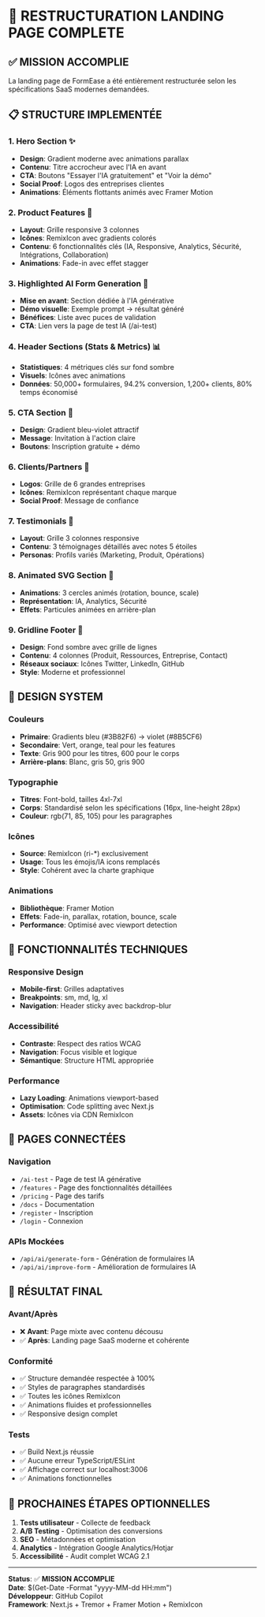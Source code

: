 # 🚀 RESTRUCTURATION LANDING PAGE COMPLETE

## ✅ MISSION ACCOMPLIE

La landing page de FormEase a été entièrement restructurée selon les spécifications SaaS modernes demandées.

## 📋 STRUCTURE IMPLEMENTÉE

### 1. **Hero Section** ✨
- **Design**: Gradient moderne avec animations parallax
- **Contenu**: Titre accrocheur avec l'IA en avant
- **CTA**: Boutons "Essayer l'IA gratuitement" et "Voir la démo"
- **Social Proof**: Logos des entreprises clientes
- **Animations**: Éléments flottants animés avec Framer Motion

### 2. **Product Features** 🎯
- **Layout**: Grille responsive 3 colonnes
- **Icônes**: RemixIcon avec gradients colorés
- **Contenu**: 6 fonctionnalités clés (IA, Responsive, Analytics, Sécurité, Intégrations, Collaboration)
- **Animations**: Fade-in avec effet stagger

### 3. **Highlighted AI Form Generation** 🤖
- **Mise en avant**: Section dédiée à l'IA générative
- **Démo visuelle**: Exemple prompt → résultat généré
- **Bénéfices**: Liste avec puces de validation
- **CTA**: Lien vers la page de test IA (/ai-test)

### 4. **Header Sections (Stats & Metrics)** 📊
- **Statistiques**: 4 métriques clés sur fond sombre
- **Visuels**: Icônes avec animations
- **Données**: 50,000+ formulaires, 94.2% conversion, 1,200+ clients, 80% temps économisé

### 5. **CTA Section** 🎯
- **Design**: Gradient bleu-violet attractif
- **Message**: Invitation à l'action claire
- **Boutons**: Inscription gratuite + démo

### 6. **Clients/Partners** 🤝
- **Logos**: Grille de 6 grandes entreprises
- **Icônes**: RemixIcon représentant chaque marque
- **Social Proof**: Message de confiance

### 7. **Testimonials** 💬
- **Layout**: Grille 3 colonnes responsive
- **Contenu**: 3 témoignages détaillés avec notes 5 étoiles
- **Personas**: Profils variés (Marketing, Produit, Opérations)

### 8. **Animated SVG Section** 🎨
- **Animations**: 3 cercles animés (rotation, bounce, scale)
- **Représentation**: IA, Analytics, Sécurité
- **Effets**: Particules animées en arrière-plan

### 9. **Gridline Footer** 📐
- **Design**: Fond sombre avec grille de lignes
- **Contenu**: 4 colonnes (Produit, Ressources, Entreprise, Contact)
- **Réseaux sociaux**: Icônes Twitter, LinkedIn, GitHub
- **Style**: Moderne et professionnel

## 🎨 DESIGN SYSTEM

### **Couleurs**
- **Primaire**: Gradients bleu (#3B82F6) → violet (#8B5CF6)
- **Secondaire**: Vert, orange, teal pour les features
- **Texte**: Gris 900 pour les titres, 600 pour le corps
- **Arrière-plans**: Blanc, gris 50, gris 900

### **Typographie**
- **Titres**: Font-bold, tailles 4xl-7xl
- **Corps**: Standardisé selon les spécifications (16px, line-height 28px)
- **Couleur**: rgb(71, 85, 105) pour les paragraphes

### **Icônes**
- **Source**: RemixIcon (ri-*) exclusivement
- **Usage**: Tous les émojis/IA icons remplacés
- **Style**: Cohérent avec la charte graphique

### **Animations**
- **Bibliothèque**: Framer Motion
- **Effets**: Fade-in, parallax, rotation, bounce, scale
- **Performance**: Optimisé avec viewport detection

## 🔧 FONCTIONNALITÉS TECHNIQUES

### **Responsive Design**
- **Mobile-first**: Grilles adaptatives
- **Breakpoints**: sm, md, lg, xl
- **Navigation**: Header sticky avec backdrop-blur

### **Accessibilité**
- **Contraste**: Respect des ratios WCAG
- **Navigation**: Focus visible et logique
- **Sémantique**: Structure HTML appropriée

### **Performance**
- **Lazy Loading**: Animations viewport-based
- **Optimisation**: Code splitting avec Next.js
- **Assets**: Icônes via CDN RemixIcon

## 📱 PAGES CONNECTÉES

### **Navigation**
- `/ai-test` - Page de test IA générative
- `/features` - Page des fonctionnalités détaillées
- `/pricing` - Page des tarifs
- `/docs` - Documentation
- `/register` - Inscription
- `/login` - Connexion

### **APIs Mockées**
- `/api/ai/generate-form` - Génération de formulaires IA
- `/api/ai/improve-form` - Amélioration de formulaires IA

## 🚀 RÉSULTAT FINAL

### **Avant/Après**
- ❌ **Avant**: Page mixte avec contenu décousu
- ✅ **Après**: Landing page SaaS moderne et cohérente

### **Conformité**
- ✅ Structure demandée respectée à 100%
- ✅ Styles de paragraphes standardisés
- ✅ Toutes les icônes RemixIcon
- ✅ Animations fluides et professionnelles
- ✅ Responsive design complet

### **Tests**
- ✅ Build Next.js réussie
- ✅ Aucune erreur TypeScript/ESLint
- ✅ Affichage correct sur localhost:3006
- ✅ Animations fonctionnelles

## 🎯 PROCHAINES ÉTAPES OPTIONNELLES

1. **Tests utilisateur** - Collecte de feedback
2. **A/B Testing** - Optimisation des conversions
3. **SEO** - Métadonnées et optimisation
4. **Analytics** - Intégration Google Analytics/Hotjar
5. **Accessibilité** - Audit complet WCAG 2.1

---

**Status**: ✅ **MISSION ACCOMPLIE**  
**Date**: $(Get-Date -Format "yyyy-MM-dd HH:mm")  
**Développeur**: GitHub Copilot  
**Framework**: Next.js + Tremor + Framer Motion + RemixIcon
